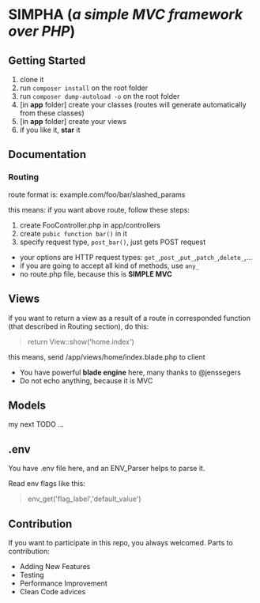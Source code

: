 # SIMPHA (*a simple MVC framework over PHP*)

## Getting Started
1. clone it
2. run `composer install` on the root folder
3. run `composer dump-autoload -o` on the root folder
4. [in **app** folder] create your classes (routes will generate automatically from these classes)
5. [in **app** folder] create your views
6. if you like it, **star** it

## Documentation
### Routing
route format is: example.com/foo/bar/slashed_params

this means: if you want above route, follow these steps:
1. create FooController.php in app/controllers
2. create `pubic function bar()` in it
3. specify request type, `post_bar()`, just gets POST request
* your options are HTTP request types: `get_`,`post_`,`put_`,`patch_`,`delete_`,...
* if you are going to accept all kind of methods, use `any_`
* no route.php file, because this is **SIMPLE MVC**

## Views
if you want to return a view as a result of a route in corresponded function (that described in Routing section), do this:
> return View::show('home.index')

this means, send <root>/app/views/home/index.blade.php to client
* You have powerful **blade engine** here, many thanks to @jenssegers
* Do not echo anything, because it is MVC

## Models
my next TODO ...

## .env
You have .env file here, and an ENV_Parser helps to parse it.

Read env flags like this:
> env_get('flag_label','default_value')

## Contribution
If you want to participate in this repo, you always welcomed.
Parts to contribution:
* Adding New Features
* Testing
* Performance Improvement
* Clean Code advices
